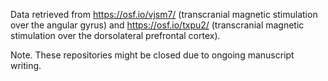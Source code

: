 Data retrieved from https://osf.io/vjsm7/ (transcranial magnetic stimulation over the angular gyrus) and https://osf.io/txpu2/ (transcranial magnetic stimulation over the dorsolateral prefrontal cortex).

Note. These repositories might be closed due to ongoing manuscript writing. 